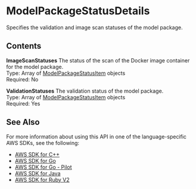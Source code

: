 # ModelPackageStatusDetails<a name="API_ModelPackageStatusDetails"></a>

Specifies the validation and image scan statuses of the model package\.

## Contents<a name="API_ModelPackageStatusDetails_Contents"></a>

 **ImageScanStatuses**   <a name="SageMaker-Type-ModelPackageStatusDetails-ImageScanStatuses"></a>
The status of the scan of the Docker image container for the model package\.  
Type: Array of [ModelPackageStatusItem](API_ModelPackageStatusItem.md) objects  
Required: No

 **ValidationStatuses**   <a name="SageMaker-Type-ModelPackageStatusDetails-ValidationStatuses"></a>
The validation status of the model package\.  
Type: Array of [ModelPackageStatusItem](API_ModelPackageStatusItem.md) objects  
Required: Yes

## See Also<a name="API_ModelPackageStatusDetails_SeeAlso"></a>

For more information about using this API in one of the language\-specific AWS SDKs, see the following:
+  [AWS SDK for C\+\+](https://docs.aws.amazon.com/goto/SdkForCpp/sagemaker-2017-07-24/ModelPackageStatusDetails) 
+  [AWS SDK for Go](https://docs.aws.amazon.com/goto/SdkForGoV1/sagemaker-2017-07-24/ModelPackageStatusDetails) 
+  [AWS SDK for Go \- Pilot](https://docs.aws.amazon.com/goto/SdkForGoPilot/sagemaker-2017-07-24/ModelPackageStatusDetails) 
+  [AWS SDK for Java](https://docs.aws.amazon.com/goto/SdkForJava/sagemaker-2017-07-24/ModelPackageStatusDetails) 
+  [AWS SDK for Ruby V2](https://docs.aws.amazon.com/goto/SdkForRubyV2/sagemaker-2017-07-24/ModelPackageStatusDetails) 